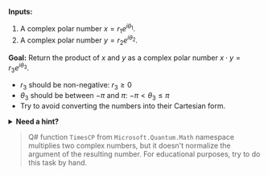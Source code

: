 **Inputs:**

1. A complex polar number $x = r_{1}e^{i\theta_1}$.
2. A complex polar number $y = r_{2}e^{i\theta_2}$.

**Goal:**
Return the product of $x$ and $y$ as a complex polar number $x \cdot y = r_{3}e^{i\theta_3}$.

* $r_3$ should be non-negative: $r_3 \geq 0$
* $\theta_3$ should be between $-\pi$ and $\pi$: $-\pi < \theta_3 \leq \pi$
* Try to avoid converting the numbers into their Cartesian form.

<details>
  <summary><b>Need a hint?</b></summary>
  
  Remember, a number written in polar form already involves multiplication. What is $r_1e^{i\theta_1} \cdot r_2e^{i\theta_2}$?

  Is the value of $\theta$ in the product incorrect? Remember you might have to check your boundaries and adjust it to be in the range requested.
</details>

> Q# function `TimesCP` from `Microsoft.Quantum.Math` namespace multiplies two complex numbers, but it doesn't normalize the argument of the resulting number. For educational purposes, try to do this task by hand.

